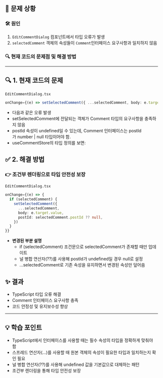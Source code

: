 ## 🚨 문제 상황<br>  
  
### **🛠 원인**<br>  
1. `EditCommentDialog` 컴포넌트에서 타입 오류가 발생  
1. `selectedComment` 객체의 속성들이 `Comment`인터페이스 요구사항과 일치하지 않음  
  
### **🔍 현재 코드의 문제점 및 해결 방법**<br>  
---  
  
## **🔍 1. 현재 코드의 문제**<br>  
`EditCommentDialog.tsx`  
```typescript  
onChange={(e) => setSelectedComment({ ...selectedComment, body: e.target.value })}  
```  
* 다음과 같은 오류 발생  
* setSelectedComment에 전달되는 객체가 Comment 타입의 요구사항을 충족하지 않음  
* postId 속성이 undefined일 수 있는데, Comment 인터페이스는 postId가 number | null 타입이어야 함.  
* useCommentStore의 타입 정의를 보면:  
## **✅ 2. 해결 방법**<br>  
### **👉 조건부 렌더링으로 타입 안전성 보장**<br>  
`EditCommentDialog.tsx`  
```typescript  
onChange={(e) => {
  if (selectedComment) {
    setSelectedComment({
      ...selectedComment,
      body: e.target.value,
      postId: selectedComment.postId ?? null,
    })
  }
}}  
```  
* **변경된 부분 설명**  
   * if (selectedComment) 조건문으로 selectedComment가 존재할 때만 업데이트  
   * 널 병합 연산자(??)를 사용해 postId가 undefined일 경우 null로 설정  
   * ...selectedComment로 기존 속성을 유지하면서 변경된 속성만 덮어씀  
## ✨ **결과**<br>  
* TypeScript 타입 오류 해결  
* Comment 인터페이스 요구사항 충족  
* 코드 안정성 및 유지보수성 향상  
---  
## 💡 **학습 포인트**<br>  
* TypeScript에서 인터페이스를 사용할 때는 필수 속성의 타입을 정확하게 맞춰야 함  
* 스프레드 연산자(...)를 사용할 때 원본 객체의 속성이 필요한 타입과 일치하는지 확인 필요  
* 널 병합 연산자(??)를 사용해 undefined 값을 기본값으로 대체하는 패턴  
* 조건부 렌더링을 통해 타입 안전성 보장  
